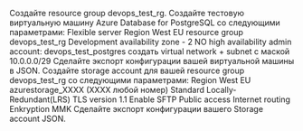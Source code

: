 Создайте resource group devops_test_rg.
Создайте тестовую виртуальную машину Azure Database for PostgreSQL со следующими параметрами:
Flexible server
Region West EU
resource group devops_test_rg
Development
availability zone - 2
NO high availability
admin account: devops_test_postgres
создать virtual network + subnet  с маской 10.0.0.0/29
Сделайте экспорт конфигурации вашей виртуальной машины в JSON.
Создайте storage account для вашей resource group devops_test_rg со следующими параметрами:
Region West EU
azurestorage_XXXХ (ХХХХ любой номер)
Standard
Locally-Redundant(LRS)
TLS version 1.1
Enable SFTP 
Public access
Internet routing
Enkryption MMK
Сделайте экспорт конфигурации вашего Storage account JSON.
